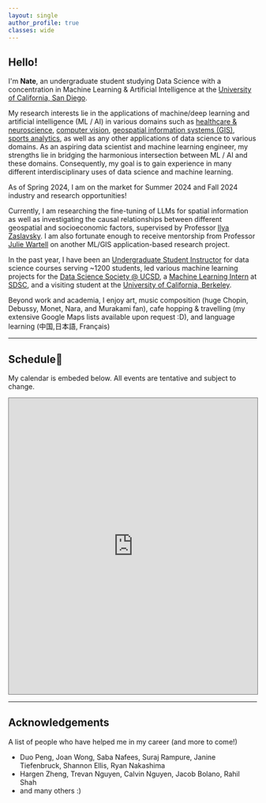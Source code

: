 ```yaml
---
layout: single
author_profile: true
classes: wide
---
```


## Hello!

I'm **Nate**, an undergraduate student studying Data Science with a concentration in Machine Learning & Artificial Intelligence at the [University of California, San Diego](https://datascience.ucsd.edu/). 

My research interests lie in the applications of machine/deep learning and artificial intelligence (ML / AI) in various domains such as <u>healthcare & neuroscience</u>, <u>computer vision</u>, <u>geospatial information systems (GIS)</u>, <u>sports analytics</u>, as well as any other applications of data science to various domains. As an aspiring data scientist and machine learning engineer, my strengths lie in bridging the harmonious intersection between ML / AI and these domains. Consequently, my goal is to gain experience in many different interdisciplinary uses of data science and machine learning. 

As of Spring 2024, I am on the market for Summer 2024 and Fall 2024 industry and research opportunities!

Currently, I am researching the fine-tuning of LLMs for spatial information as well as investigating the causal relationships between different geospatial and socioeconomic factors, supervised by Professor [Ilya Zaslavsky](https://www.researchgate.net/profile/Ilya-Zaslavsky). I am also fortunate enough to receive mentorship from Professor [Julie Wartell](https://jwartell.ucsd.edu/) on another ML/GIS application-based research project.

In the past year, I have been an <u>Undergraduate Student Instructor</u> for data science courses serving ~1200 students, led various machine learning projects for the [Data Science Society @ UCSD](https://www.ds3ucsd.com/), a <u>Machine Learning Intern</u> at [SDSC](https://www.sdsc.edu/), and a visiting student at the [University of California, Berkeley](https://eecs.berkeley.edu/). 

Beyond work and academia, I enjoy art, music composition (huge Chopin, Debussy, Monet, Nara, and Murakami fan), cafe hopping & travelling (my extensive Google Maps lists available upon request :D), and language learning (中国,日本語, Français)

---


## Schedule📅

My calendar is embeded below. All events are tentative and subject to change.

<iframe src="https://calendar.google.com/calendar/embed?src=nadelrosario%40ucsd.edu&ctz=America%2FLos_Angeles" style="border:solid 1px #777" width="100%" height="600" frameborder="0" scrolling="no"></iframe>

---

## Acknowledgements

A list of people who have helped me in my career (and more to come!)

- Duo Peng, Joan Wong, Saba Nafees, Suraj Rampure, Janine Tiefenbruck, Shannon Ellis, Ryan Nakashima
- Hargen Zheng, Trevan Nguyen, Calvin Nguyen, Jacob Bolano, Rahil Shah
- and many others :)
